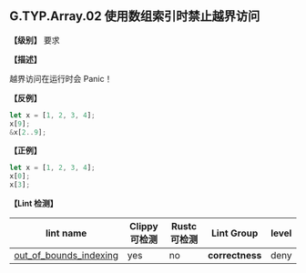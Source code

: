 ## G.TYP.Array.02  使用数组索引时禁止越界访问

**【级别】** 要求

**【描述】**

越界访问在运行时会 Panic！

**【反例】**

```rust
let x = [1, 2, 3, 4];
x[9];
&x[2..9];
```

**【正例】**

```rust
let x = [1, 2, 3, 4];
x[0];
x[3];
```

**【Lint 检测】**

| lint name                                                    | Clippy 可检测 | Rustc 可检测 | Lint Group      | level |
| ------------------------------------------------------------ | ------------- | ------------ | --------------- | ----- |
| [out_of_bounds_indexing](https://rust-lang.github.io/rust-clippy/master/#out_of_bounds_indexing) | yes           | no           | **correctness** | deny  |


